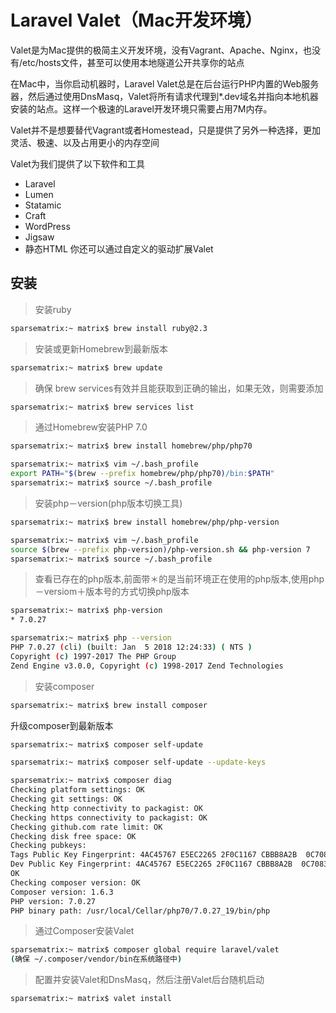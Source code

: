 # Laravel Valet（Mac开发环境）

Valet是为Mac提供的极简主义开发环境，没有Vagrant、Apache、Nginx，也没有/etc/hosts文件，甚至可以使用本地隧道公开共享你的站点

在Mac中，当你启动机器时，Laravel Valet总是在后台运行PHP内置的Web服务器，然后通过使用DnsMasq，Valet将所有请求代理到*.dev域名并指向本地机器安装的站点。这样一个极速的Laravel开发环境只需要占用7M内存。

Valet并不是想要替代Vagrant或者Homestead，只是提供了另外一种选择，更加灵活、极速、以及占用更小的内存空间

Valet为我们提供了以下软件和工具
* Laravel
* Lumen
* Statamic
* Craft
* WordPress
* Jigsaw
* 静态HTML
你还可以通过自定义的驱动扩展Valet

## 安装

>安装ruby

```bash
sparsematrix:~ matrix$ brew install ruby@2.3
```

>安装或更新Homebrew到最新版本

```bash
sparsematrix:~ matrix$ brew update
```

>确保 brew services有效并且能获取到正确的输出，如果无效，则需要添加

```bash
sparsematrix:~ matrix$ brew services list
```

>通过Homebrew安装PHP 7.0

```bash
sparsematrix:~ matrix$ brew install homebrew/php/php70
```

```bash
sparsematrix:~ matrix$ vim ~/.bash_profile
export PATH="$(brew --prefix homebrew/php/php70)/bin:$PATH"
sparsematrix:~ matrix$ source ~/.bash_profile
```

>安装php－version(php版本切换工具)

```bash
sparsematrix:~ matrix$ brew install homebrew/php/php-version
```

```bash
sparsematrix:~ matrix$ vim ~/.bash_profile
source $(brew --prefix php-version)/php-version.sh && php-version 7
sparsematrix:~ matrix$ source ~/.bash_profile
```

>查看已存在的php版本,前面带＊的是当前环境正在使用的php版本,使用php－versiom＋版本号的方式切换php版本

```bash
sparsematrix:~ matrix$ php-version
* 7.0.27
```

```bash
sparsematrix:~ matrix$ php --version
PHP 7.0.27 (cli) (built: Jan  5 2018 12:24:33) ( NTS )
Copyright (c) 1997-2017 The PHP Group
Zend Engine v3.0.0, Copyright (c) 1998-2017 Zend Technologies
```

>安装composer

```bash
sparsematrix:~ matrix$ brew install composer
```

升级composer到最新版本

```bash
sparsematrix:~ matrix$ composer self-update
```

```bash
sparsematrix:~ matrix$ composer self-update --update-keys
```

```bash
sparsematrix:~ matrix$ composer diag
Checking platform settings: OK
Checking git settings: OK
Checking http connectivity to packagist: OK
Checking https connectivity to packagist: OK
Checking github.com rate limit: OK
Checking disk free space: OK
Checking pubkeys:
Tags Public Key Fingerprint: 4AC45767 E5EC2265 2F0C1167 CBBB8A2B  0C708369 153E328C AD90147D AFE50952
Dev Public Key Fingerprint: 4AC45767 E5EC2265 2F0C1167 CBBB8A2B  0C708369 153E328C AD90147D AFE50952
OK
Checking composer version: OK
Composer version: 1.6.3
PHP version: 7.0.27
PHP binary path: /usr/local/Cellar/php70/7.0.27_19/bin/php
```

>通过Composer安装Valet

```bash
sparsematrix:~ matrix$ composer global require laravel/valet
(确保 ~/.composer/vendor/bin在系统路径中)
```

>配置并安装Valet和DnsMasq，然后注册Valet后台随机启动

```bash
sparsematrix:~ matrix$ valet install
```
